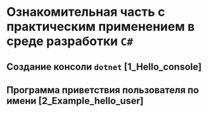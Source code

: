 # Ознакомительная часть с практическим применением в среде разработки `C#`

## Создание консоли `dotnet` [1_Hello_console]

## Программа приветствия пользователя по имени [2_Example_hello_user]